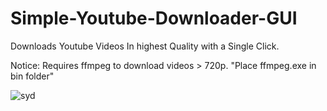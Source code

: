 # Simple-Youtube-Downloader-GUI
Downloads Youtube Videos In highest Quality with a Single Click.

Notice: 
Requires ffmpeg to download videos > 720p. "Place ffmpeg.exe in bin folder"

![syd](https://user-images.githubusercontent.com/16824301/179304640-913b81b9-ffb9-4f69-9832-00360653bceb.png)
